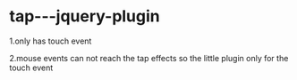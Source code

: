 tap---jquery-plugin
===================
1.only has touch event

2.mouse events can not reach the tap effects so the little plugin only for the touch event
